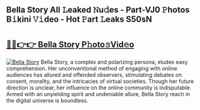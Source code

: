 ## Bella Story All 𝙻eaked 𝙽u𝚍es - Part-VJ0 𝙿hotos B𝚒kini 𝚅𝚒deo - Hot 𝙿art 𝙻eaks S50sN

# <h2><a href="http://ld6ltme.urlbe.top/?page=Bella+Story">🔗🔗👉👉 Bella Story P𝚑oto𝚜Vid𝚎o</a></h2>

[![Bella Story](https://i.imgur.com/eBuTRDB.gif)](http://ld6ltme.urlbe.top/?page=Bella+Story)
Bella Story, a complex and polarizing persona, eludes easy comprehension. Her unconventional method of engaging with online audiences has allured and offended observers, stimulating debates on consent, morality, and the intricacies of virtual societies. Though her future direction is unclear, her influence on the online community is indisputable. Armed with an unyielding spirit and undeniable allure, Bella Story reach in the digital universe is boundless.
